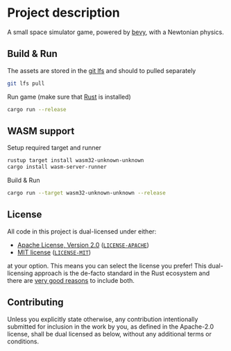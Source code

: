 # Project description

A small space simulator game, powered by [bevy](https://github.com/bevyengine/bevy), with a Newtonian physics.

## Build & Run

The assets are stored in the [git lfs](https://docs.github.com/en/repositories/working-with-files/managing-large-files/installing-git-large-file-storage) and should to pulled separately

```sh
git lfs pull
```

Run game (make sure that [Rust](https://www.rust-lang.org/tools/install) is installed)

```sh
cargo run --release
```

## WASM support

Setup required target and runner

```sh
rustup target install wasm32-unknown-unknown
cargo install wasm-server-runner
```

Build & Run

```sh
cargo run --target wasm32-unknown-unknown --release
```

## License

All code in this project is dual-licensed under either:

- [Apache License, Version 2.0](https://www.apache.org/licenses/LICENSE-2.0) ([`LICENSE-APACHE`](LICENSE-APACHE))
- [MIT license](https://opensource.org/licenses/MIT) ([`LICENSE-MIT`](LICENSE-MIT))

at your option.
This means you can select the license you prefer!
This dual-licensing approach is the de-facto standard in the Rust ecosystem and there are [very good reasons](https://github.com/bevyengine/bevy/issues/2373) to include both.

## Contributing

Unless you explicitly state otherwise, any contribution intentionally submitted
for inclusion in the work by you, as defined in the Apache-2.0 license, shall be
dual licensed as below, without any additional terms or conditions.
